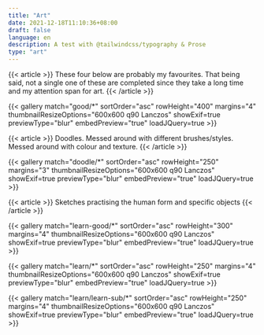 ```yaml
---
title: "Art"
date: 2021-12-18T11:10:36+08:00
draft: false
language: en
description: A test with @tailwindcss/typography & Prose
type: "art"
---
```




{{< article >}}
These four below are probably my favourites. That being said, not a single one of these are completed since they take a long time and my attention span for art.
{{< /article >}}

{{< gallery match="good/*" sortOrder="asc" rowHeight="400" margins="4" thumbnailResizeOptions="600x600 q90 Lanczos" showExif=true previewType="blur" embedPreview="true" loadJQuery=true >}}

{{< article >}}
Doodles. Messed around with different brushes/styles. Messed around with colour and texture. 
{{< /article >}}

{{< gallery match="doodle/*" sortOrder="asc" rowHeight="250" margins="3" thumbnailResizeOptions="600x600 q90 Lanczos" showExif=true previewType="blur" embedPreview="true" loadJQuery=true >}}

{{< article >}}
Sketches practising the human form and specific objects
{{< /article >}}

{{< gallery match="learn-good/*" sortOrder="asc" rowHeight="300" margins="4" thumbnailResizeOptions="600x600 q90 Lanczos" showExif=true previewType="blur" embedPreview="true" loadJQuery=true >}}


{{< gallery match="learn/*" sortOrder="asc" rowHeight="250" margins="4" thumbnailResizeOptions="600x600 q90 Lanczos" showExif=true previewType="blur" embedPreview="true" loadJQuery=true >}}

{{< gallery match="learn/learn-sub/*" sortOrder="asc" rowHeight="250" margins="4" thumbnailResizeOptions="600x600 q90 Lanczos" showExif=true previewType="blur" embedPreview="true" loadJQuery=true >}}
